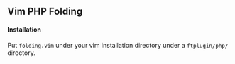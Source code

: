## Vim PHP Folding

#### Installation
Put `folding.vim` under your vim installation directory under a `ftplugin/php/` directory.
